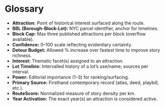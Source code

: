 # Glossary

- **Attraction:** Point of historical interest surfaced along the route.
- **BBL (Borough-Block-Lot):** NYC parcel identifier, anchor for timelines.
- **Block Cap:** Max three published attractions per block (overflow available).
- **Confidence:** 0–100 scale reflecting evidentiary certainty.
- **Detour Budget:** Allowed % increase over fastest time to improve story richness.
- **Interest:** Thematic facet(s) assigned to an attraction.
- **Lot Timeline:** Intervalled history of a lot’s use/name; sources per interval.
- **Power:** Editorial importance (1–3) for ranking/surfacing.
- **Primary Source:** Firsthand contemporary record (atlas, deed, playbill, etc.).
- **RouteScore:** Normalized measure of story density per km.
- **Year Activation:** The exact year(s) an attraction is considered active.
